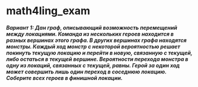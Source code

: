 # math4ling_exam
##### Вариант 1: Дан граф, описывающий возможность перемещений между локациями. Команда из нескольких героев находится в разных вершинах этого графа. В других вершинах графа находятся монстры. Каждый ход монстр с некоторой вероятностью решает покинуть текущую локацию и перейти в новую, связанную с текущей, либо остаться в текущей вершине. Вероятности перехода монстра в одну из локаций, связанных с текущей, равны. Герой за один ход может совершить лишь один переход в соседнюю локацию. Соберите всех героев в финишной локации.
